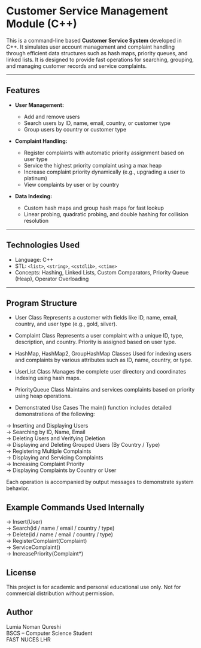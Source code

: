 # Customer Service Management Module (C++)

This is a command-line based **Customer Service System** developed in C++. It simulates user account management and complaint handling through efficient data structures such as hash maps, priority queues, and linked lists. It is designed to provide fast operations for searching, grouping, and managing customer records and service complaints.

---

## Features

- **User Management:**
  - Add and remove users
  - Search users by ID, name, email, country, or customer type
  - Group users by country or customer type

- **Complaint Handling:**
  - Register complaints with automatic priority assignment based on user type
  - Service the highest priority complaint using a max heap
  - Increase complaint priority dynamically (e.g., upgrading a user to platinum)
  - View complaints by user or by country

- **Data Indexing:**
  - Custom hash maps and group hash maps for fast lookup
  - Linear probing, quadratic probing, and double hashing for collision resolution

---

## Technologies Used

- Language: C++
- STL: `<list>`, `<string>`, `<cstdlib>`, `<ctime>`
- Concepts: Hashing, Linked Lists, Custom Comparators, Priority Queue (Heap), Operator Overloading

---

## Program Structure
- User Class
Represents a customer with fields like ID, name, email, country, and user type (e.g., gold, silver).

- Complaint Class
Represents a user complaint with a unique ID, type, description, and country. Priority is assigned based on user type.

- HashMap, HashMap2, GroupHashMap Classes
Used for indexing users and complaints by various attributes such as ID, name, country, or type.

- UserList Class
Manages the complete user directory and coordinates indexing using hash maps.

- PriorityQueue Class
Maintains and services complaints based on priority using heap operations.

- Demonstrated Use Cases
The main() function includes detailed demonstrations of the following:

-> Inserting and Displaying Users<br>
-> Searching by ID, Name, Email<br>
-> Deleting Users and Verifying Deletion<br>
-> Displaying and Deleting Grouped Users (By Country / Type)<br>
-> Registering Multiple Complaints<br>
-> Displaying and Servicing Complaints<br>
-> Increasing Complaint Priority<br>
-> Displaying Complaints by Country or User<br>

Each operation is accompanied by output messages to demonstrate system behavior.

## Example Commands Used Internally
-> Insert(User)<br>
-> Search(id / name / email / country / type)<br>
-> Delete(id / name / email / country / type)<br>
-> RegisterComplaint(Complaint)<br>
-> ServiceComplaint()<br>
-> IncreasePriority(Complaint*)<br>

## License
This project is for academic and personal educational use only. Not for commercial distribution without permission.

## Author
Lumia Noman Qureshi<br>
BSCS – Computer Science Student<br>
FAST NUCES LHR<br>
